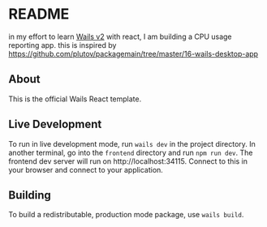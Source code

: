 # README
in my effort to learn [Wails v2](https://wails.io) with react, I am building a CPU usage reporting app. 
this is inspired by https://github.com/plutov/packagemain/tree/master/16-wails-desktop-app



## About

This is the official Wails React template.

## Live Development

To run in live development mode, run `wails dev` in the project directory. In another terminal, go into the `frontend`
directory and run `npm run dev`. The frontend dev server will run on http://localhost:34115. Connect to this in your
browser and connect to your application.

## Building

To build a redistributable, production mode package, use `wails build`.
